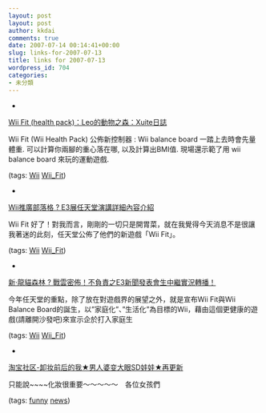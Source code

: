 ```yaml
---
layout: post
layout: post
author: kkdai
comments: true
date: 2007-07-14 00:14:41+00:00
slug: links-for-2007-07-13
title: links for 2007-07-13
wordpress_id: 704
categories:
- 未分類
---
```



	
  * 
		

[Wii Fit (health pack)：Leo的動物之森：Xuite日誌](http://blog.xuite.net/leochien/mori/12554082)


		

Wii Fit (Wii Health Pack)
公佈新控制器 : Wii balance board
一踏上去時會先量體重.
可以計算你兩腳的重心落在哪,
以及計算出BMI值.
現場還示範了用 wii balance board 來玩的運動遊戲.


		

(tags: [Wii](http://del.icio.us/kkdai/Wii) [Wii_Fit](http://del.icio.us/kkdai/Wii_Fit))


	

	
  * 
		

[Wii推廣部落格 ? E3展任天堂演講詳細內容介紹](http://blog.wiiholic.com/archives/925)


		

Wii Fit
好了！對我而言，剛剛的一切只是開胃菜，就在我覺得今天消息不是很讓我著迷的此刻，任天堂公佈了他們的新遊戲「Wii Fit」。


		

(tags: [Wii](http://del.icio.us/kkdai/Wii) [Wii_Fit](http://del.icio.us/kkdai/Wii_Fit))


	

	
  * 
		

[新‧龍貓森林 ? 戰雲密佈！不負責之E3新聞發表會生中繼實況轉播！](http://totorogo.dyndns.org/?p=345)


		

今年任天堂的重點，除了放在對遊戲界的展望之外，就是宣布Wii Fit與Wii Balance Board的誕生，以”家庭化”、”生活化”為目標的Wii，藉由這個更健康的遊戲(請離開沙發吧)來宣示企於打入家庭生


		

(tags: [Wii](http://del.icio.us/kkdai/Wii) [Wii_Fit](http://del.icio.us/kkdai/Wii_Fit))


	

	
  * 
		

[淘宝社区-卸妆前后的我★男人婆变大眼SD娃娃★再更新](http://forum.taobao.com/forum-77/show_thread----9597072-.htm)


		

只能說~~~~化妝很重要～～～～～　各位女孩們


		

(tags: [funny](http://del.icio.us/kkdai/funny) [news](http://del.icio.us/kkdai/news))


	



